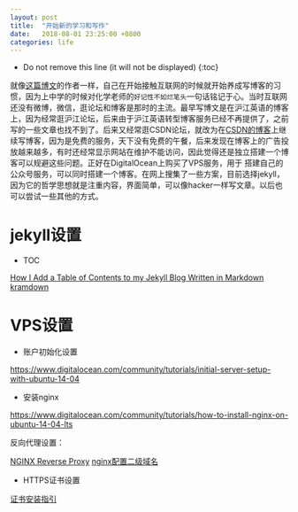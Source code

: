 ```yaml
---
layout: post
title:  "开始新的学习和写作"
date:   2018-08-01 23:25:00 +0800
categories: life
---
```


* Do not remove this line (it will not be displayed)
{:toc}

就像[这篇博文]的作者一样，自己在开始接触互联网的时候就开始养成写博客的习惯，因为上中学的时候对化学老师的`好记性不如烂笔头`一句话铭记于心。当时互联网还没有微博，微信，逛论坛和博客是那时的主流。最早写博文是在沪江英语的博客上，因为经常逛沪江论坛，后来由于沪江英语转型博客服务已经不再提供了，之前写的一些文章也找不到了。后来又经常逛CSDN论坛，就改为在[CSDN的博客]上继续写博客，因为是免费的服务，天下没有免费的午餐，后来发现在博客上的广告投放越来越多，有时还经常显示网站在维护不能访问，因此觉得还是独立搭建一个博客可以规避这些问题。正好在DigitalOcean上购买了VPS服务，用于
搭建自己的公众号服务，可以同时搭建一个博客。在网上搜集了一些方案，目前选择jekyll，因为它的哲学思想就是注重内容，界面简单，可以像hacker一样写文章。以后也可以尝试一些其他的方式。

# jekyll设置

* TOC

[How I Add a Table of Contents to my Jekyll Blog Written in Markdown]
[kramdown]

# VPS设置

* 账户初始化设置

https://www.digitalocean.com/community/tutorials/initial-server-setup-with-ubuntu-14-04

* 安装nginx

https://www.digitalocean.com/community/tutorials/how-to-install-nginx-on-ubuntu-14-04-lts

反向代理设置：

[NGINX Reverse Proxy]
[nginx配置二级域名]

[NGINX Reverse Proxy]: https://docs.nginx.com/nginx/admin-guide/web-server/reverse-proxy/

[nginx配置二级域名]: https://cloud.tencent.com/developer/article/1198752

* HTTPS证书设置

[证书安装指引]

[证书安装指引]: https://cloud.tencent.com/document/product/400/4143



[这篇博文]: http://tom.preston-werner.com/2008/11/17/blogging-like-a-hacker.html
[CSDN的博客]: https://blog.csdn.net/delphiwcdj

[How I Add a Table of Contents to my Jekyll Blog Written in Markdown]: http://www.seanbuscay.com/blog/jekyll-toc-markdown/
[kramdown]: https://kramdown.gettalong.org/